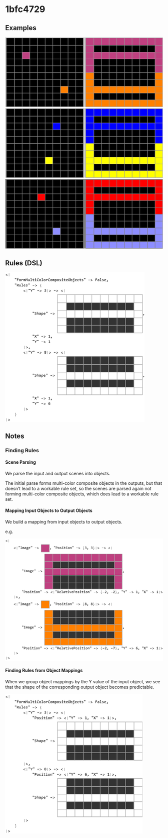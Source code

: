 # 1bfc4729

## Examples

![ARC examples for 1bfc4729](examples.png?raw=true)

## Rules (DSL)

![DSL rules for 1bfc4729](rules.png?raw=true)

## Notes

### Finding Rules


#### Scene Parsing

We parse the input and output scenes into objects.

The initial parse forms multi-color composite objects in the outputs, but that doesn’t lead to a workable rule set, so the scenes are parsed again not forming multi-color composite objects, which does lead to a workable rule set.


#### Mapping Input Objects to Output Objects

We build a mapping from input objects to output objects.

e.g.



![image 1](image1.png?raw=true)


#### Finding Rules from Object Mappings

When we group object mappings by the Y value of the input object, we see that the shape of the corresponding output object becomes predictable.



![image 2](image2.png?raw=true)
